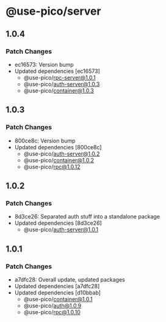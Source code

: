 # @use-pico/server

## 1.0.4

### Patch Changes

- ec16573: Version bump
- Updated dependencies [ec16573]
  - @use-pico/rpc-server@1.0.1
  - @use-pico/auth-server@1.0.3
  - @use-pico/container@1.0.3

## 1.0.3

### Patch Changes

- 800ce8c: Version bump
- Updated dependencies [800ce8c]
  - @use-pico/auth-server@1.0.2
  - @use-pico/container@1.0.2
  - @use-pico/rpc@1.0.12

## 1.0.2

### Patch Changes

- 8d3ce26: Separated auth stuff into a standalone package
- Updated dependencies [8d3ce26]
  - @use-pico/auth-server@1.0.1

## 1.0.1

### Patch Changes

- a7dfc28: Overall update, updated packages
- Updated dependencies [a7dfc28]
- Updated dependencies [d10bbab]
  - @use-pico/container@1.0.1
  - @use-pico/auth@1.0.9
  - @use-pico/rpc@1.0.10
